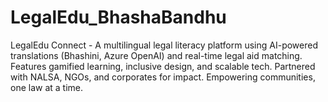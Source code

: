 # LegalEdu_BhashaBandhu
LegalEdu Connect - A multilingual legal literacy platform using AI-powered translations (Bhashini, Azure OpenAI) and real-time legal aid matching. Features gamified learning, inclusive design, and scalable tech. Partnered with NALSA, NGOs, and corporates for impact. Empowering communities, one law at a time.
